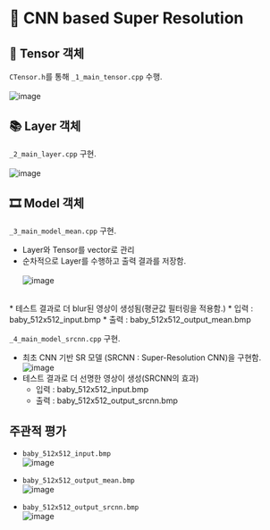 # 🌈 CNN based Super Resolution

## 🌊 Tensor 객체
`CTensor.h`를 통해 `_1_main_tensor.cpp` 수행.<br><br>
![image](https://user-images.githubusercontent.com/71140885/126168115-e1c4ca37-96e9-4271-b389-14d655cba7dd.png)
<br>
## 📚 Layer 객체
`_2_main_layer.cpp` 구현.<br><br>
![image](https://user-images.githubusercontent.com/71140885/126168386-b89c4d9b-11ab-43ed-9914-82b3ebc50fb9.png)
<br>
## 🎞 Model 객체 
`_3_main_model_mean.cpp` 구현. 
  * Layer와 Tensor를 vector로 관리
  * 순차적으로 Layer를 수행하고 출력 결과를 저장함.<br><br>
![image](https://user-images.githubusercontent.com/71140885/126168617-5fadec8c-dd36-42dc-b7ce-0baad7a80f8a.png)
<br>
  * 테스트 결과로 더 blur된 영상이 생성됨(평균값 필터링을 적용함.)
    * 입력 : baby_512x512_input.bmp
    * 출력 : baby_512x512_output_mean.bmp
    
 `_4_main_model_srcnn.cpp` 구현.
 * 최초 CNN 기반 SR 모델 (SRCNN : Super-Resolution CNN)을 구현함. <br>
 ![image](https://user-images.githubusercontent.com/71140885/126173247-57c55d96-67a4-44cf-9bc2-7f746e9b0952.png)
* 테스트 결과로 더 선명한 영상이 생성(SRCNN의 효과)
    * 입력 : baby_512x512_input.bmp
    * 출력 : baby_512x512_output_srcnn.bmp
 
 ## 주관적 평가
 * `baby_512x512_input.bmp` <br>
 ![image](https://user-images.githubusercontent.com/71140885/126173668-f23f7fc3-4de1-4fd1-9466-ab1ecc64c0ec.png)

 * `baby_512x512_output_mean.bmp`<br>
 ![image](https://user-images.githubusercontent.com/71140885/126173707-3f1433d5-fe3b-4d1d-b6ac-333ebf4311cf.png)

 * `baby_512x512_output_srcnn.bmp`<br>
![image](https://user-images.githubusercontent.com/71140885/126173735-59782faa-5758-411d-b6c3-77a5810e551e.png)

